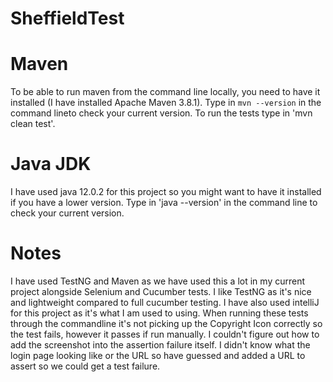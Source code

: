 # SheffieldTest

# Maven
To be able to run maven from the command line locally, you need to have it installed (I have installed Apache Maven 3.8.1).
Type in `mvn --version` in the command lineto check your current version.
To run the tests type in 'mvn clean test'.

# Java JDK
I have used java 12.0.2 for this project so you might want to have it installed if you have a lower version.
Type in 'java --version' in the command line to check your current version.

# Notes
I have used TestNG and Maven as we have used this a lot in my current project alongside Selenium and Cucumber tests. I like TestNG as it's nice and lightweight compared to full cucumber testing. I have also used intelliJ for this project as it's what I am used to using.
When running these tests through the commandline it's not picking up the Copyright Icon correctly so the test fails, however it passes if run manually.
I couldn't figure out how to add the screenshot into the assertion failure itself.
I didn't know what the login page looking like or the URL so have guessed and added a URL to assert so we could get a test failure.
